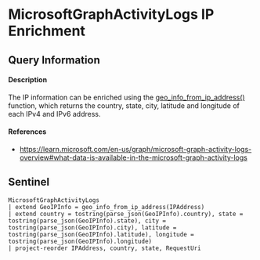 # MicrosoftGraphActivityLogs IP Enrichment

## Query Information

#### Description
The IP information can be enriched using the [geo_info_from_ip_address()](https://learn.microsoft.com/en-us/azure/data-explorer/kusto/query/geo-info-from-ip-address-function) function, which returns the country, state, city, latitude and longitude of each IPv4 and IPv6 address.

#### References
- https://learn.microsoft.com/en-us/graph/microsoft-graph-activity-logs-overview#what-data-is-available-in-the-microsoft-graph-activity-logs

## Sentinel
```KQL
MicrosoftGraphActivityLogs
| extend GeoIPInfo = geo_info_from_ip_address(IPAddress)
| extend country = tostring(parse_json(GeoIPInfo).country), state = tostring(parse_json(GeoIPInfo).state), city = tostring(parse_json(GeoIPInfo).city), latitude = tostring(parse_json(GeoIPInfo).latitude), longitude = tostring(parse_json(GeoIPInfo).longitude)
| project-reorder IPAddress, country, state, RequestUri
```